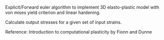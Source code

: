 Explicit/Forward euler algorithm to implement 3D elasto-plastic model with von mises yield criterion and linear hardening.

Calculate output stresses for a given set of input strains.

Reference: Introduction to computational plasticity by Fionn and Dunne
